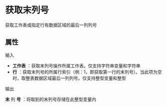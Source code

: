 # 获取末列号

获取工作表或指定行有数据区域的最后一列列号

## 属性

输入

- **工作表** ：获取末列号操作所属工作表。仅支持字符串变量和字符串
- **行** ：获取末列号的所属行索引（例：1，即获取第一行的末列号）。当此项为空时，取整表数据区域最后一列列号。仅支持整型变量和整型

输出

**末** 列 **号** ：将取到的末列号存储在此整型变量内
